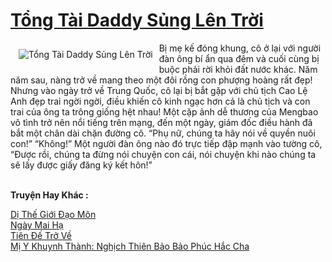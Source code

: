 <a href="https://truyenwiki.net/tong-tai-daddy-sung-len-troi.36803/" title="Tổng Tài Daddy Sủng Lên Trời"><h1>Tổng Tài Daddy Sủng Lên Trời</h1></a><div style="display:table"><img align="right" style="float: left; padding: 10px;" src="https://truyenwiki.net/a/img/str/src/36803.jpg" alt="Tổng Tài Daddy Sủng Lên Trời">Bị mẹ kế đóng khung, cô ở lại với người đàn ông bí ẩn qua đêm và cuối cùng bị buộc phải rời khỏi đất nước khác. Năm năm sau, nàng trở về mang theo một đôi rồng con phượng hoàng rất đẹp! Nhưng vào ngày trở về Trung Quốc, cô lại bị bắt gặp với chủ tịch Cao Lệ Anh đẹp trai ngời ngời, điều khiến cô kinh ngạc hơn cả là chủ tịch và con trai của ông ta trông giống hệt nhau! Một cặp ảnh dễ thương của Mengbao vô tình trở nên nổi tiếng trên mạng, đến một ngày, giám đốc điều hành đã bắt một chân dài chặn đường cô. “Phụ nữ, chúng ta hãy nói về quyền nuôi con!” “Không!” Một người đàn ông nào đó trực tiếp đập mạnh vào tường cô, “Được rồi, chúng ta đừng nói chuyện con cái, nói chuyện khi nào chúng ta sẽ lấy được giấy đăng ký kết hôn!”</div><p><br><b>Truyện Hay Khác :</b></p><a href="https://truyenwiki.net/di-the-gioi-dao-mon.36525/" alt="Dị Thế Giới Đạo Môn">Dị Thế Giới Đạo Môn</a><br/><a href="https://sangtacviet.wordpress.com/2020/10/22/ngay-mai-ha/" alt="Ngày Mai Hạ">Ngày Mai Hạ</a><br/><a href="https://sangtacviet.wordpress.com/2020/10/22/tien-de-tro-ve/" alt="Tiên Đế Trở Về">Tiên Đế Trở Về</a><br/><a href="https://github.com/nownovels/topcv/tree/master/truyenhay/38682" alt="Mị Y Khuynh Thành: Nghịch Thiên Bảo Bảo Phúc Hắc Cha">Mị Y Khuynh Thành: Nghịch Thiên Bảo Bảo Phúc Hắc Cha</a><br/>